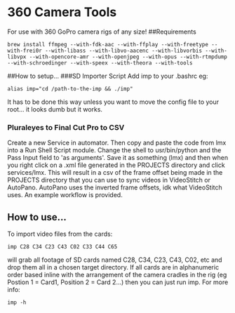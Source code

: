 # 360 Camera Tools
For use with 360 GoPro camera rigs of any size!
##Requirements

    brew install ffmpeg --with-fdk-aac --with-ffplay --with-freetype --with-frei0r --with-libass --with-libvo-aacenc --with-libvorbis --with-libvpx --with-opencore-amr --with-openjpeg --with-opus --with-rtmpdump --with-schroedinger --with-speex --with-theora --with-tools

##How to setup...
###SD Importer Script
Add imp to your .bashrc eg:

    alias imp="cd /path-to-the-imp && ./imp"
It has to be done this way unless you want to move the config file to your root... it looks dumb but it works.
### Pluraleyes to Final Cut Pro to CSV
Create a new Service in automator. Then copy and paste the code from lmx into a Run Shell Script module. Change the shell to usr/bin/python and the Pass Input field to 'as arguments'. Save it as something (lmx) and then when you right click on a .xml file generated in the PROJECTS directory and click services/lmx. This will result in a csv of the frame offset being made in the PROJECTS directory that you can use to sync videos in VideoStitch or AutoPano. AutoPano uses the inverted frame offsets, idk what VideoStitch uses. An example workflow is provided.
## How to use...
To import video files from the cards:

    imp C28 C34 C23 C43 C02 C33 C44 C65
will grab all footage of SD cards named C28, C34, C23, C43, C02, etc and drop them all in a chosen target directory. If all cards are in alphanumeric order based inline with the arrangement of the camera cradles in the rig (eg Postion 1 = Card1, Position 2 = Card 2...) then you can just run imp. For more info:

    imp -h
